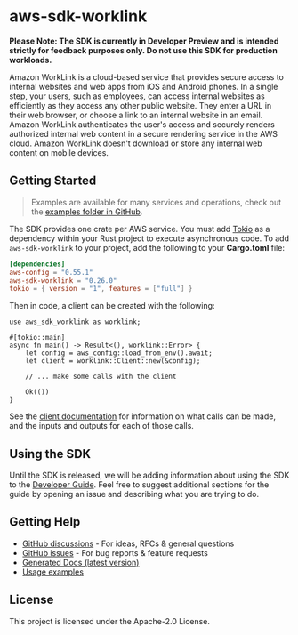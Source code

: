 # aws-sdk-worklink

**Please Note: The SDK is currently in Developer Preview and is intended strictly for
feedback purposes only. Do not use this SDK for production workloads.**

Amazon WorkLink is a cloud-based service that provides secure access to internal websites and web apps from iOS and Android phones. In a single step, your users, such as employees, can access internal websites as efficiently as they access any other public website. They enter a URL in their web browser, or choose a link to an internal website in an email. Amazon WorkLink authenticates the user's access and securely renders authorized internal web content in a secure rendering service in the AWS cloud. Amazon WorkLink doesn't download or store any internal web content on mobile devices.

## Getting Started

> Examples are available for many services and operations, check out the
> [examples folder in GitHub](https://github.com/awslabs/aws-sdk-rust/tree/main/examples).

The SDK provides one crate per AWS service. You must add [Tokio](https://crates.io/crates/tokio)
as a dependency within your Rust project to execute asynchronous code. To add `aws-sdk-worklink` to
your project, add the following to your **Cargo.toml** file:

```toml
[dependencies]
aws-config = "0.55.1"
aws-sdk-worklink = "0.26.0"
tokio = { version = "1", features = ["full"] }
```

Then in code, a client can be created with the following:

```rust,no_run
use aws_sdk_worklink as worklink;

#[tokio::main]
async fn main() -> Result<(), worklink::Error> {
    let config = aws_config::load_from_env().await;
    let client = worklink::Client::new(&config);

    // ... make some calls with the client

    Ok(())
}
```

See the [client documentation](https://docs.rs/aws-sdk-worklink/latest/aws_sdk_worklink/client/struct.Client.html)
for information on what calls can be made, and the inputs and outputs for each of those calls.

## Using the SDK

Until the SDK is released, we will be adding information about using the SDK to the
[Developer Guide](https://docs.aws.amazon.com/sdk-for-rust/latest/dg/welcome.html). Feel free to suggest
additional sections for the guide by opening an issue and describing what you are trying to do.

## Getting Help

* [GitHub discussions](https://github.com/awslabs/aws-sdk-rust/discussions) - For ideas, RFCs & general questions
* [GitHub issues](https://github.com/awslabs/aws-sdk-rust/issues/new/choose) - For bug reports & feature requests
* [Generated Docs (latest version)](https://awslabs.github.io/aws-sdk-rust/)
* [Usage examples](https://github.com/awslabs/aws-sdk-rust/tree/main/examples)

## License

This project is licensed under the Apache-2.0 License.

